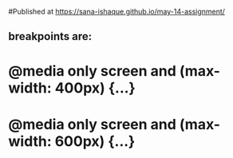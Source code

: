 #Published at https://sana-ishaque.github.io/may-14-assignment/

## breakpoints are:
# @media only screen and (max-width: 400px) {...}
# @media only screen and (max-width: 600px) {...}




